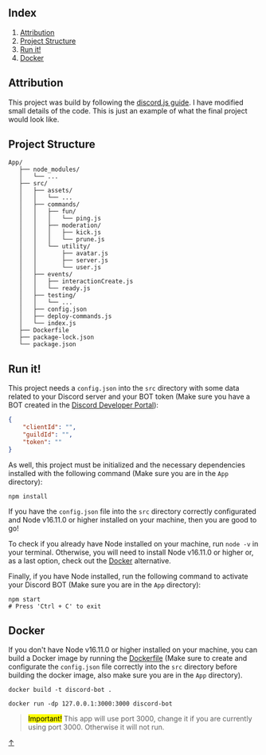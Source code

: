 ## Index

1. [Attribution](#attribution)
2. [Project Structure](#project-structure)
3. [Run it!](#run-it)
4. [Docker](#docker)

## Attribution

This project was build by following the [discord.js guide](https://github.com/discordjs/guide). I have modified small details of the code. This is just an example of what the final project would look like.

## Project Structure

```
App/
   ├── node_modules/
   │   └── ...
   ├── src/
   │   ├── assets/
   │   │   └── ...
   │   ├── commands/
   │   │   ├── fun/
   │   │   │   └── ping.js
   │   │   ├── moderation/
   │   │   │   ├── kick.js
   │   │   │   └── prune.js
   │   │   └── utility/
   │   │       ├── avatar.js
   │   │       ├── server.js
   │   │       └── user.js
   │   ├── events/
   │   │   ├── interactionCreate.js
   │   │   └── ready.js
   │   ├── testing/
   │   │   └── ...
   │   ├── config.json
   │   ├── deploy-commands.js
   │   └── index.js
   ├── Dockerfile
   ├── package-lock.json
   └── package.json
```

## Run it!

This project needs a `config.json` into the `src` directory with some data related to your Discord server and your BOT token (Make sure you have a BOT created in the [Discord Developer Portal](https://discord.com/developers/applications)):

```json
{
    "clientId": "",
    "guildId": "",
    "token": ""
}
```

As well, this project must be initialized and the necessary dependencies installed with the following command (Make sure you are in the `App` directory):

```shell
npm install
```

If you have the `config.json` file into the `src` directory correctly configurated and Node v16.11.0 or higher installed on your machine, then you are good to go!

To check if you already have Node installed on your machine, run `node -v` in your terminal. Otherwise, you will need to install Node v16.11.0 or higher or, as a last option, check out the [Docker](#docker) alternative.

Finally, if you have Node installed, run the following command to activate your Discord BOT (Make sure you are in the `App` directory):

```shell
npm start
# Press 'Ctrl + C' to exit
```

## Docker

If you don't have Node v16.11.0 or higher installed on your machine, you can build a Docker image by running the [Dockerfile](./Dockerfile) (Make sure to create and configurate the `config.json` file correctly into the `src` directory before building the docker image, also make sure you are in the `App` directory).

```shell
docker build -t discord-bot .
```

```shell
docker run -dp 127.0.0.1:3000:3000 discord-bot
```

> <mark>Important!</mark> This app will use port 3000, change it if you are currently using port 3000. Otherwise it will not run.

<link rel="stylesheet" href="./README.css">
<a class="back-to-top" href="#top" title="Back to top">↑</a>